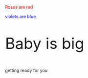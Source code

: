 
<body>


<p style="color:red;">Roses are red</p>
<p style="color:blue;">violets are blue</p>
<p style="font-size:50px;">Baby is big</p>
<p>getting ready for you</p>

</body>
